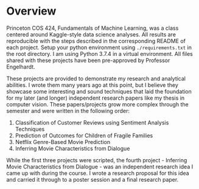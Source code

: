 # Overview

Princeton COS 424, Fundamentals of Machine Learning, was a class centered around Kaggle-style data science analyses. All results are reproducible with the steps described in the corresponding README of each project. Setup your python environment using `./requirements.txt` in the root directory. I am using Python 3.7.4 in a virtual environment. All files shared with these projects have been pre-approved by Professor Engelhardt.

These projects are provided to demonstrate my research and analytical abilities. I wrote them many years ago at this point, but I believe they showcase some interesting and sound techniques that laid the foundation for my later (and longer) independent research papers like my thesis in computer vision. These papers/projects grow more complex through the semester and were written in the following order:
1. Classification of Customer Reviews using Sentiment Analysis Techniques
2. Prediction of Outcomes for Children of Fragile Families
3. Netflix Genre-Based Movie Prediction
4. Inferring Movie Characteristics from Dialogue

While the first three projects were scripted, the fourth project - Inferring Movie Characteristics from Dialogue - was an independent research idea I came up with during the course. I wrote a research proposal for this idea and carried it through to a poster session and a final research paper.